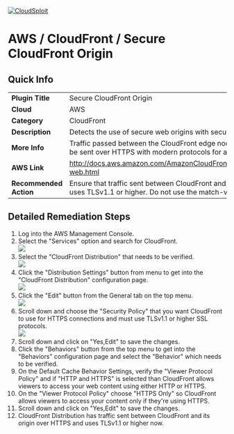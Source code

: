 [![CloudSploit](https://cloudsploit.com/img/logo-new-big-text-100.png "CloudSploit")](https://cloudsploit.com)

# AWS / CloudFront / Secure CloudFront Origin

## Quick Info

| | |
|-|-|
| **Plugin Title** | Secure CloudFront Origin |
| **Cloud** | AWS |
| **Category** | CloudFront |
| **Description** | Detects the use of secure web origins with secure protocols for CloudFront. |
| **More Info** | Traffic passed between the CloudFront edge nodes and the backend resource should be sent over HTTPS with modern protocols for all web-based origins. |
| **AWS Link** | http://docs.aws.amazon.com/AmazonCloudFront/latest/DeveloperGuide/distribution-web.html |
| **Recommended Action** | Ensure that traffic sent between CloudFront and its origin is passed over HTTPS and uses TLSv1.1 or higher. Do not use the match-viewer option. |

## Detailed Remediation Steps
1. Log into the AWS Management Console.
2. Select the "Services" option and search for CloudFront. </br> <img src="/resources/aws/cloudfront//step2.png"/>
3. Select the "CloudFront Distribution" that needs to be verified.</br> <img src="/resources/aws/cloudfront/step3.png"/>
4. Click the "Distribution Settings" button from menu to get into the "CloudFront Distribution" configuration page. </br><img src="/resources/aws/cloudfront//step4.png"/>
5. Click the "Edit" button from the  General tab on the top menu. </br><img src="/resources/aws/cloudfront//step5.png"/>
6. Scroll down and choose the "Security Policy" that you want CloudFront to use for HTTPS connections and must use TLSv1.1 or higher SSL protocols.</br><img src="/resources/aws/cloudfront//step6.png"/>
7. Scroll down and click on "Yes,Edit" to save the changes.
8. Click the "Behaviors" button from the top menu to get into the "Behaviors" configuration page and select the "Behavior" which needs to be verified.
9. On the Default Cache Behavior Settings, verify the "Viewer Protocol Policy" and if "HTTP and HTTPS" is selected than CloudFront allows viewers to access your web content using either HTTP or HTTPS.
10.  On the "Viewer Protocol Policy" choose "HTTPS Only" so CloudFront allows viewers to access your content only if they're using HTTPS.
11. Scroll down and click on "Yes,Edit" to save the changes.
12. CloudFront Distribution has traffic sent between CloudFront and its origin over HTTPS and uses TLSv1.1 or higher now.
